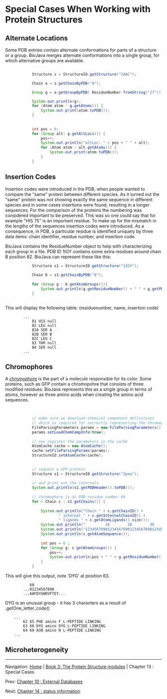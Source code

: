 # Special Cases When Working with Protein Structures

## Alternate Locations

Some PDB entries contain alternate conformations for parts of a structure or a group. BioJava merges alternate conformations into a single group, for which alternative groups are available.

```java
			
			Structure s = StructureIO.getStructure("1AAC");

			Chain a = s.getChainByPDB("A");

			Group g = a.getGroupByPDB( ResidueNumber.fromString("27"));

			System.out.println(g);
			for (Atom atom : g.getAtoms()) {
				System.out.print(atom.toPDB());
			}
			
			
			int pos = 0;
			for (Group alt: g.getAltLocs()) {
				pos++;
				System.out.println("altLoc: " + pos + " " + alt);
				for (Atom atom : alt.getAtoms()) {
					System.out.print(atom.toPDB());
				}
			} 
```			

## Insertion Codes

Insertion codes were introduced in the PDB, when people wanted to compare the "same" protein between different species. As it turned out the "same" protein was not showing exactly the same sequence in different species and in some cases insertions were found, resulting in a longer sequences. For the comparison of the proteins the numbering was considered important to be preserved. This was so one could say that for example "HIS 75" is an important residue. To make up for the mismatch in the lengths of the sequences insertion codes were introduced.  As a consequence, in PDB, a particular residue is identified uniquely by three data items: chain identifier, residue number, and insertion code. 

BioJava contains the ResidueNumber object to help with characterizing each group in a file. PDB ID 1IGY contains some extra residues around chain B position 82. BioJava can represent these like this:

```java
			Structure s1 = StructureIO.getStructure("1IGY");
			
			Chain b = s1.getChainByPDB("B");
			
			for (Group g : b.getAtomGroups()){
				System.out.println(g.getResidueNumber() + " " + g.getPDBName() + " " + g.getResidueNumber().getInsCode());
			}
			
```

This will display the following table: (residuenumber, name, insertion code)

```
		...
			81 HIS null
			82 LEU null
			82A SER A
			82B SER B
			82C LEU C
			83 THR null
			84 SER null
		...	
```


## Chromophores

A [chromophore](http://en.wikipedia.org/wiki/Chromophore) is the part of a molecule responsible for its color. Some proteins, such as GFP contain a chromopohre that consists of three modified residues. BioJava represents this as a single group in terms of atoms, however as three amino acids when creating the amino acid sequences.

```java
			
						
			// make sure we download chemical component definitions
			// which is required for correctly representing the chromophore
			FileParsingParameters params = new FileParsingParameters();			
			params.setLoadChemCompInfo(true);						
			
			// now register the parameters in the cache
			AtomCache cache = new AtomCache();			
			cache.setFileParsingParams(params);						
			StructureIO.setAtomCache(cache);
			
			
			// request a GFP protein
			Structure s1 = StructureIO.getStructure("2pxw");
			
			// and print out the internals
			System.out.println(s1.getPDBHeader().toPDB());
						
			// chromophore is at PDB residue number 66
			for ( Chain c : s1.getChains()) {
			
				System.out.println("Chain " + c.getChainID() + 
						" internal " + c.getInternalChainID() +
						" ligands " + c.getAtomLigands().size());
				System.out.println("         10        20        30        40        50        60");
				System.out.println("1234567890123456789012345678901234567890123456789012345678901234567890");
				System.out.println(c.getAtomSequence());
				
				int pos = 0 ;
				for (Group g: c.getAtomGroups()) {
					pos++;					
					System.out.println(pos + " " + g.getResidueNumber() + " " + g.getPDBName() + " " + g.getType()  + " " + g.getChemComp().getOne_letter_code() + " " + g.getChemComp().getType() );									
				}				
			}
```

This will give this output, note 'DYG' at position 63.

```		
           60
		...01234567890
		...AAFDYGNRVFTEY...
```

DYG is an unusual group - it has 3 characters as a result of .getOne_letter_code()

```
	...
		62 65 PHE amino F L-PEPTIDE LINKING
		63 66 DYG amino DYG L-PEPTIDE LINKING
		64 69 ASN amino N L-PEPTIDE LINKING
	...
```

## Microheterogeneity



[footer]: # (Automatically generated footer. Don't edit below here.)

---

Navigation:
[Home](../README.md)
| [Book 3: The Protein Structure modules](README.md)
| Chapter 13 : Special Cases

Prev: [Chapter 10 : External Databases](externaldb.md)

Next: [Chapter 14 : status information](lists.md)
